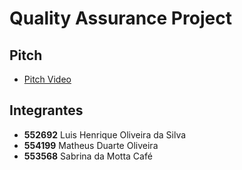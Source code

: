 # Quality Assurance Project

## Pitch
- [Pitch Video](https://www.youtube.com/watch?v=8bzh6oU2oPI)

## Integrantes
- **552692** Luis Henrique Oliveira da Silva
- **554199** Matheus Duarte Oliveira
- **553568** Sabrina da Motta Café
